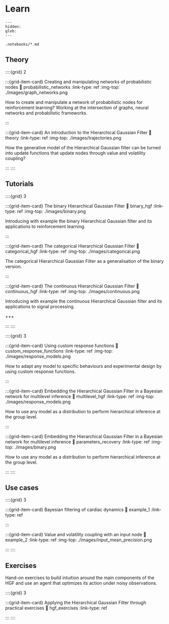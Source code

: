 # Learn

```{toctree}
---
hidden:
glob:
---

.notebooks/*.md

```

## Theory

::::{grid} 2

:::{grid-item-card}  Creating and manipulating networks of probabilistic nodes
:link: probabilistic_networks
:link-type: ref
:img-top: ./images/graph_networks.png

How to create and manipulate a network of probabilistic nodes for reinforcement learning? Working at the intersection of graphs, neural networks and probabilistic frameworks.

:::

:::{grid-item-card}  An introduction to the Hierarchical Gaussian Filter
:link: theory
:link-type: ref
:img-top: ./images/trajectories.png


How the generative model of the Hierarchical Gaussian filter can be turned into update functions that update nodes through value and volatility coupling?

:::
::::


## Tutorials

::::{grid} 3

:::{grid-item-card}  The binary Hierarchical Gaussian Filter
:link: binary_hgf
:link-type: ref
:img-top: ./images/binary.png

Introducing with example the binary Hierarchical Gaussian filter and its applications to reinforcement learning.

:::

:::{grid-item-card}  The categorical Hierarchical Gaussian Filter
:link: categorical_hgf
:link-type: ref
:img-top: ./images/categorical.png

The categorical Hierarchical Gaussian Filter as a generalisation of the binary version.

:::

:::{grid-item-card}  The continuous Hierarchical Gaussian Filter
:link: continuous_hgf
:link-type: ref
:img-top: ./images/continuous.png


Introducing with example the continuous Hierarchical Gaussian filter and its applications to signal processing.

+++

:::
::::


::::{grid} 3

:::{grid-item-card}  Using custom response functions
:link: custom_response_functions
:link-type: ref
:img-top: ./images/response_models.png


How to adapt any model to specific behaviours and experimental design by using custom response functions.

:::

:::{grid-item-card}  Embedding the Hierarchical Gaussian Filter in a Bayesian network for multilevel inference
:link: multilevel_hgf
:link-type: ref
:img-top: ./images/response_models.png


How to use any model as a distribution to perform hierarchical inference at the group level.

:::

:::{grid-item-card}  Embedding the Hierarchical Gaussian Filter in a Bayesian network for multilevel inference
:link: parameters_recovery
:link-type: ref
:img-top: ./images/binary.png


How to use any model as a distribution to perform hierarchical inference at the group level.

:::
::::

## Use cases

::::{grid} 3

:::{grid-item-card}  Bayesian filtering of cardiac dynamics
:link: example_1
:link-type: ref

:::

:::{grid-item-card}  Value and volatility coupling with an input node
:link: example_2
:link-type: ref
:img-top: ./images/input_mean_precision.png

:::
::::

## Exercises

Hand-on exercises to build intuition around the main components of the HGF and use an agent that optimizes its action under noisy observations.


::::{grid} 3

:::{grid-item-card}  Applying the Hierarchical Gaussian Filter through practical exercises
:link: hgf_exercises
:link-type: ref

:::
::::
